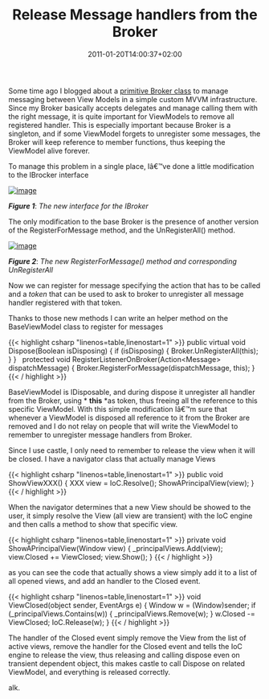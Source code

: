 ﻿---
title: "Release Message handlers from the Broker"
description: ""
date: 2011-01-20T14:00:37+02:00
draft: false
tags: [WPF]
categories: [WPF]
---
Some time ago I blogged about a [primitive Broker class](http://www.codewrecks.com/blog/index.php/2010/07/26/primitive-broker-class/) to manage messaging between View Models in a simple custom MVVM infrastructure. Since my Broker basically accepts delegates and manage calling them with the right message, it is quite important for ViewModels to remove all registered handler. This is especially important because Broker is a singleton, and if some ViewModel forgets to unregister some messages, the Broker will keep reference to member functions, thus keeping the ViewModel alive forever.

To manage this problem in a single place, Iâ€™ve done a little modification to the IBrocker interface

[![image](http://www.codewrecks.com/blog/wp-content/uploads/2011/01/image_thumb9.png "image")](http://www.codewrecks.com/blog/wp-content/uploads/2011/01/image9.png)

 ***Figure 1***: *The new interface for the IBroker*

The only modification to the base Broker is the presence of another version of the RegisterForMessage method, and the UnRegisterAll() method.

[![image](http://www.codewrecks.com/blog/wp-content/uploads/2011/01/image_thumb10.png "image")](http://www.codewrecks.com/blog/wp-content/uploads/2011/01/image10.png)

 ***Figure 2***: *The new RegisterForMessage() method and corresponding UnRegisterAll*

Now we can register for message specifying the action that has to be called and a *token* that can be used to ask to broker to unregister all message handler registered with that token.

Thanks to those new methods I can write an helper method on the BaseViewModel class to register for messages

{{< highlight csharp "linenos=table,linenostart=1" >}}
public virtual void Dispose(Boolean isDisposing)
{
if (isDisposing)
{
Broker.UnRegisterAll(this);
}
}
 
protected void RegisterListenerOnBroker<T>(Action<Message<T>> dispatchMessage)
{
Broker.RegisterForMessage(dispatchMessage, this);
}
{{< / highlight >}}

BaseViewModel is IDisposable, and during dispose it unregister all handler from the Broker, using * **this** *as token, thus freeing all the reference to this specific ViewModel. With this simple modification Iâ€™m sure that whenever a ViewModel is disposed all reference to it from the Broker are removed and I do not relay on people that will write the ViewModel to remember to unregister message handlers from Broker.

Since I use castle, I only need to remember to release the view when it will be closed. I have a navigator class that actually manage Views

{{< highlight csharp "linenos=table,linenostart=1" >}}
public void ShowViewXXX()
{
XXX view = IoC.Resolve<XXX>();
ShowAPrincipalView(view);
}
{{< / highlight >}}

When the navigator determines that a new View should be showed to the user, it simply resolve the View (all view are transient) with the IoC engine and then calls a method to show that specific view.

{{< highlight csharp "linenos=table,linenostart=1" >}}
private void ShowAPrincipalView(Window view)
{
_principalViews.Add(view);
view.Closed += ViewClosed;
view.Show();
}
{{< / highlight >}}

as you can see the code that actually shows a view simply add it to a list of all opened views, and add an handler to the Closed event.

{{< highlight csharp "linenos=table,linenostart=1" >}}
void ViewClosed(object sender, EventArgs e)
{
Window w = (Window)sender;
if (_principalViews.Contains(w))
{
_principalViews.Remove(w);
}
w.Closed -= ViewClosed;
IoC.Release(w);
}
{{< / highlight >}}

The handler of the Closed event simply remove the View from the list of active views, remove the handler for the Closed event and tells the IoC engine to release the view, thus releasing and calling dispose even on transient dependent object, this makes castle to call Dispose on related ViewModel, and everything is released correctly.

alk.
